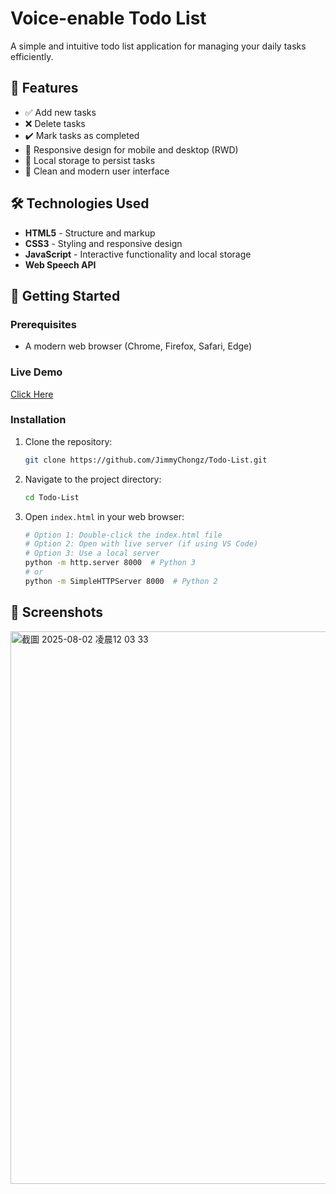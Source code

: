 # Voice-enable Todo List

A simple and intuitive todo list application for managing your daily tasks efficiently.

## 🌟 Features

- ✅ Add new tasks
- ❌ Delete tasks
- ✔️ Mark tasks as completed
- 📱 Responsive design for mobile and desktop (RWD)
- 💾 Local storage to persist tasks
- 🎨 Clean and modern user interface

## 🛠️ Technologies Used

- **HTML5** - Structure and markup
- **CSS3** - Styling and responsive design
- **JavaScript** - Interactive functionality and local storage
- **Web Speech API**

## 🚀 Getting Started

### Prerequisites

- A modern web browser (Chrome, Firefox, Safari, Edge)

### Live Demo

[Click Here](https://jimmychongz.github.io/Todo-List/)

### Installation

1. Clone the repository:
   ```bash
   git clone https://github.com/JimmyChongz/Todo-List.git
   ```
2. Navigate to the project directory:
   ```bash
   cd Todo-List
   ```
3. Open `index.html` in your web browser:
   ```bash
   # Option 1: Double-click the index.html file
   # Option 2: Open with live server (if using VS Code)
   # Option 3: Use a local server
   python -m http.server 8000  # Python 3
   # or
   python -m SimpleHTTPServer 8000  # Python 2
   ```

## 🎨 Screenshots
<img width="1899" height="884" alt="截圖 2025-08-02 凌晨12 03 33" src="https://github.com/user-attachments/assets/80484e68-5eb6-4eb8-ae27-4ac27cdd10f9" />

